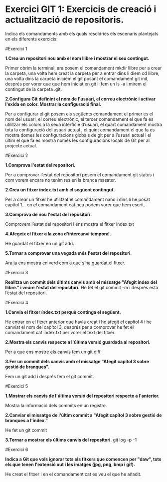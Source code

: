 Exercici GIT 1: Exercicis de creació i actualització de repositoris.
====================================================================

Indica els comandaments amb els quals resoldries els escenaris plantejats en els diferents
exercicis:

#Exercici 1

**1.Crea un repositori nou amb el nom llibre i mostrar el seu contingut.**

Primer obrim la terminal, ara posem el comandament mkdir llibre per a crear la carpeta,
una volta hem creat la carpeta per a entrar dins li diem cd llibre, una volta dins la carpeta
iniciem el git posant el comandament git init, després per vorer que que hem iniciat en git li
fem un ls -a i mirem el contingut de la carpeta .git.

**2.Configura Git definint el nom de l'usuari, el correu electrònic i activar l'exida en color. Mostrar la configuració final.**

Per a configurar el git posem els següents comandament el primer es el nom del usuari, el
correu electrònic, el tercer comandament el que fa es utilitzar els colors a la seua interfície
d’usuari, el quart comandament mostra tota la configuració del usuari actual , el quint
comandament el que fa es mostra domes les configuracions globals de git per a l’usuari
actual i el últim el que fa es mostra només les configuracions locals de Git per al projecte
actual.

#Exercici 2

**1.Comprova l'estat del repositori.**

Per a comprovar l’estat del repositori posem el comandament git status i com vorem
encara no tenim res en la branca masater.

**2.Crea un fitxer índex.txt amb el següent contingut.**

Per a crear un fitxer he utilitzat el comandament nano i dins
li he posat capítol 1... en el comandament cat heu podem vorer que hem escrit.

**3.Comprova de nou l'estat del repositori.**

Comprovem l’estat del repositori i ens mostra el fitxer index.txt

**4.Afegeix el fitxer a la zona d'intercanvi temporal.**

He guardat el fitxer en un git add.

**5.Tornar a comprovar una vegada més l'estat del repositori.**

Ara ja ens mostra en verd com a que s’ha guardat el fitxer.

#Exercici 3

**Realitza un commit dels últims canvis amb el missatge "Afegit índex del llibre." i veure l'estat del repositori.**
He fet el git commit -m i després està l’estat del repositori.

#Exercici 4

**1.Canvia el fitxer índex.txt perquè continga el següent.**

He entrar en el fitxer anterior que havia creat i he afegit el capítol 4 i he canviat el nom del
capítol 3, després per a comprovar he fet el comandament cat index.txt per vorer el text
del fitxer.

**2.Mostra els canvis respecte a l'última versió guardada al repositori.**

Per a que ens mostre els canvis fem un git diff.

**3.Fer un commit dels canvis amb el missatge "Afegit capítol 3 sobre gestió de branques".**

Fem un git add i després fem el git commit.

#Exercici 5

**1.Mostrar els canvis de l'última versió del repositori respecte a l'anterior.**

Mostra la informació dels commits en un registre.

**2.Canviar el missatge de l'últim commit a "Afegit capítol 3 sobre gestió de branques a l'índex."**

He fet un git commit

**3.Tornar a mostrar els últims canvis del repositori.**
git log -p -1

#Exercici 6

**Indica a Git que vols ignorar tots els fitxers que comencen per "daw", tots els que tenen l'extensió out i les imatges (jpg, png, bmp i gif).**

He creat el fitxer i en el comandament cat es veu el que he añadit.

